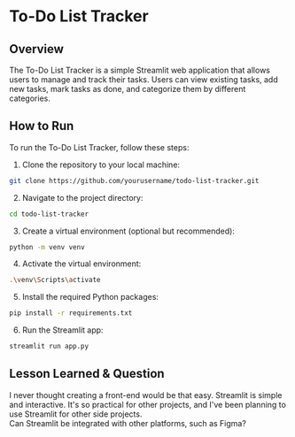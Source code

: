 # To-Do List Tracker

## Overview

The To-Do List Tracker is a simple Streamlit web application that allows users to manage and track their tasks. Users can view existing tasks, add new tasks, mark tasks as done, and categorize them by different categories.

## How to Run

To run the To-Do List Tracker, follow these steps:

1. Clone the repository to your local machine:

```bash
git clone https://github.com/yourusername/todo-list-tracker.git
```

2. Navigate to the project directory:

```bash
cd todo-list-tracker
```

3. Create a virtual environment (optional but recommended):
```bash
python -m venv venv
```

4. Activate the virtual environment:
```bash
.\venv\Scripts\activate
```

5. Install the required Python packages:
```bash
pip install -r requirements.txt
```

6. Run the Streamlit app:
```bash
streamlit run app.py

```
## Lesson Learned & Question
I never thought creating a front-end would be that easy. Streamlit is simple and interactive. It's so practical for other projects, and I've been planning to use Streamlit for other side projects.   
Can Streamlit be integrated with other platforms, such as Figma?
